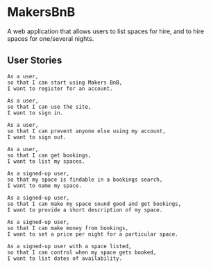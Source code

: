 # MakersBnB
A web application that allows users to list spaces for hire, and to hire spaces for one/several nights.

## User Stories
```
As a user,
so that I can start using Makers BnB,
I want to register for an account.
```
```
As a user,
so that I can use the site,
I want to sign in.
```
```
As a user,
so that I can prevent anyone else using my account,
I want to sign out.
```
```
As a user,
so that I can get bookings,
I want to list my spaces.
```
```
As a signed-up user,
so that my space is findable in a bookings search,
I want to name my space.
```
```
As a signed-up user,
so that I can make my space sound good and get bookings,
I want to provide a short description of my space.
```
```
As a signed-up user,
so that I can make money from bookings,
I want to set a price per night for a particular space.
```
```
As a signed-up user with a space listed,
so that I can control when my space gets booked,
I want to list dates of availability.
```
